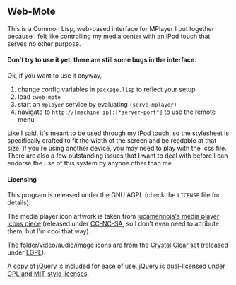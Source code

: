 ## Web-Mote

This is a Common Lisp, web-based interface for MPlayer I put together because I felt like controlling my media center with an iPod touch that serves no other purpose.

#### Don't try to use it yet, there are still some bugs in the interface.

Ok, if you want to use it anyway, 

1. change config variables in `package.lisp` to reflect your setup
2. load `:web-mote`
3. start an `mplayer` service by evaluating `(serve-mplayer)`
4. navigate to `http://[machine ip]:[*server-port*]` to use the remote menu

Like I said, it's meant to be used through my iPod touch, so the stylesheet is specifically crafted to fit the width of the screen and be readable at that size. If you're using another device, you may need to play with the .css file. There are also a few outstanding issues that I want to deal with before I can endorse the use of this system by anyone other than me.

#### Licensing

This program is released under the GNU AGPL (check the `LICENSE` file for details).

The media player icon artwork is taken from [lucamennoia's media player icons piece](http://lucamennoia.deviantart.com/art/CustomMediaPlayer-icon-buttons-174712679) (released under [CC-NC-SA](http://creativecommons.org/licenses/by-nc-sa/3.0/), so I don't even need to attribute them, but I'm cool that way).

The folder/video/audio/image icons are from the [Crystal Clear set](http://commons.wikimedia.org/wiki/Crystal_Clear) (released under [LGPL](http://www.gnu.org/licenses/lgpl.html)).

A copy of [jQuery](http://jquery.com/) is included for ease of use. jQuery is [dual-licensed under GPL and MIT-style licenses](http://jquery.org/license/).
